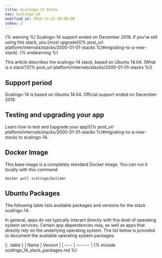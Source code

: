 ```yaml
---
title: Scalingo-14 Stack
nav: Scalingo-14
modified_at: 2019-12-15 00:00:00
index: 3
---
```


{% warning %}
  Scalingo-14 support ended on December 2019. If you're still using this stack, you [must upgrade]({% post_url platform/internals/stacks/2000-01-01-stacks %}#migrating-to-a-new-stack).
{% endwarning %}

This article describes the scalingo-14 stack, based on Ubuntu 14.04. [What is a stack?]({% post_url platform/internals/stacks/2000-01-01-stacks %})

## Support period

Scalingo-14 is based on Ubuntu 14.04. Official support ended on December 2019.

## Testing and upgrading your app

Learn how to test and [upgrade your app]({% post_url platform/internals/stacks/2000-01-01-stacks %}#migrating-to-a-new-stack) to scalingo-14.

##  Docker Image

This base image is a completely standard Docker image. You can run it locally with this command:

```
docker pull scalingo/builder
```

## Ubuntu Packages

The following table lists available packages and versions for the stack scalingo-14.

In general, apps do not typically interact directly with this level of operating system services. Certain app dependencies may, as well as apps that directly rely on the underlying operating system. The list below is provided to document the available operating system packages.

{: .table }
| Name | Version |
| ---- | ------- |
{% include scalingo_14_stack_packages.md %}
